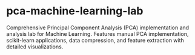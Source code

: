 # pca-machine-learning-lab
Comprehensive Principal Component Analysis (PCA) implementation and analysis lab for Machine Learning. Features manual PCA implementation, scikit-learn applications, data compression, and feature extraction with detailed visualizations.
